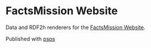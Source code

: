 # FactsMission Website

Data and RDF2h renderers for the [FactsMission Website](https://factsmission.com/).

Published with [psps](https://github.com/factsmission/psps)
